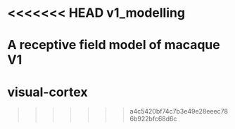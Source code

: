 <<<<<<< HEAD
v1_modelling
============

A receptive field model of macaque V1
=======
visual-cortex
=============
>>>>>>> a4c5420bf74c7b3e49e28eeec786b922bfc68d6c
